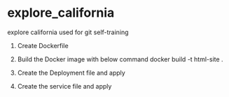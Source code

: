 # explore_california
explore california used for git self-training

1.  Create Dockerfile 
2.  Build the Docker image with below command
  docker build -t html-site .
3.  Create the Deployment file and apply 

4. Create the service file and apply 
